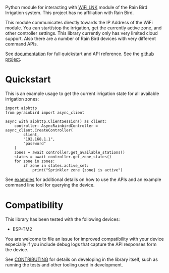 Python module for interacting with [WiFi LNK](https://www.rainbird.com/products/module-wi-fi-lnk) module of the Rain Bird Irrigation system. This project has no affiliation with Rain Bird.

This module communicates directly towards the IP Address of the WiFi module. You can start/stop the irrigation, get the currently active zone, and other controller settings. This library currently only has very limited cloud support. Also there are a number of Rain Bird devices with very different command APIs.

See [documentation](https://allenporter.github.io/pyrainbird/) for full quickstart and API reference.
See the [github project](https://github.com/allenporter/pyrainbird).

# Quickstart

This is an example usage to get the current irrigation state for all available
irrigation zones:
```
import aiohttp
from pyrainbird import async_client

async with aiohttp.ClientSession() as client:
    controller: AsyncRainbirdController = async_client.CreateController(
        client,
        "192.168.1.1",
        "password"
    )
    zones = await controller.get_available_stations()
    states = await controller.get_zone_states()
    for zone in zones:
        if zone in states.active_set:
            print("Sprinkler zone {zone} is active")
```

See [examples](examples/) for additional details on how to use the APIs and an example command
line tool for querying the device.

# Compatibility

This library has been tested with the following devices:

  - ESP-TM2

You are welcome to file an issue for improved compatibility with your device especially if you
include debug logs that capture the API responses form the device.

See [CONTRIBUTING](CONTRIBUTING.md) for details on developing in the library itself, such as
running the tests and other tooling used in development.
